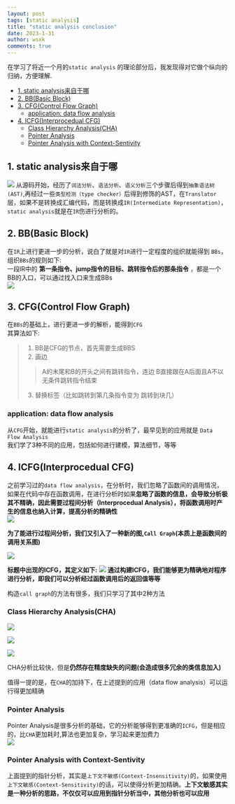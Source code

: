 ```yaml
---
layout: post
tags: [static analysis]
title: "static analysis conclusion"
date: 2023-1-31
author: wsxk
comments: true
---
```


在学习了将近一个月的`static analysis` 的理论部分后，我发现得对它做个纵向的归纳，方便理解.<br>

- [1. static analysis来自于哪](#1-static-analysis来自于哪)
- [2. BB(Basic Block)](#2-bbbasic-block)
- [3. CFG(Control Flow Graph)](#3-cfgcontrol-flow-graph)
  - [application: data flow analysis](#application-data-flow-analysis)
- [4. ICFG(Interprocedual CFG)](#4-icfginterprocedual-cfg)
  - [Class Hierarchy Analysis(CHA)](#class-hierarchy-analysischa)
  - [Pointer Analysis](#pointer-analysis)
  - [Pointer Analysis with Context-Sentivity](#pointer-analysis-with-context-sentivity)


## 1. static analysis来自于哪<br>
![](https://raw.githubusercontent.com/wsxk/wsxk_pictures/main/2022-6-27-DNS/20221231104432.png)
从源码开始，经历了`词法分析`、`语法分析`、`语义分析`三个步骤后得到`抽象语法树(AST)`,再经过一些`类型检测（type checker）`后得到修饰的AST，在`Translator`层，如果不是转换成汇编代码，而是转换成`IR(Intermediate Representation)`，`static analysis`就是在`IR`伤进行分析的。<br>

## 2. BB(Basic Block)<br>
在`IR`上进行更进一步的分析，说白了就是对`IR`进行一定程度的组织就能得到 `BBs`，组织`BBs`的规则如下:<br>
一段IR中的 **第一条指令、jump指令的目标、跳转指令后的那条指令** ，都是一个BB的入口，可以通过找入口来生成BBs<br>
![](https://raw.githubusercontent.com/wsxk/wsxk_pictures/main/2022-6-27-DNS/20221231112939.png)

## 3. CFG(Control Flow Graph)<br>
在`BBs`的基础上，进行更进一步的解析，能得到`CFG`<br>
其算法如下:<br>

> 1. BB是CFG的节点，首先需要生成BBS
> 2. 画边
> > A的末尾和B的开头之间有跳转指令，连边
> > B直接跟在A后面且A不以无条件跳转指令结束
> 3. 替换标签（比如跳转到第几条指令变为 跳转到块几）

### application: data flow analysis<br>
从`CFG`开始，就能进行`static analysis`的分析了，最早见到的应用就是 `Data Flow Analysis`<br>
我们学了3种不同的应用，包括如何进行建模，算法细节，等等<br>

## 4. ICFG(Interprocedual CFG)<br>
之前学习过的`data flow analysis`，在分析时，我们忽略了函数间的调用情况，如果在代码中存在函数调用，在进行分析时如果**忽略了函数的信息，会导致分析极其不精确，因此需要过程间分析（Interprocedual Analysis），将函数调用时产生的信息也纳入计算，提高分析的精确性**<br>
![](https://raw.githubusercontent.com/wsxk/wsxk_pictures/main/2023-1-6-static_analysis/%E5%B1%8F%E5%B9%95%E6%88%AA%E5%9B%BE_20230107_103624.png)

**为了能进行过程间分析，我们又引入了一种新的图,`Call Graph`(本质上是函数间的调用关系图)**<br>

![](https://raw.githubusercontent.com/wsxk/wsxk_pictures/main/2023-1-6-static_analysis/%E5%B1%8F%E5%B9%95%E6%88%AA%E5%9B%BE_20230107_104206.png)

**标题中出现的ICFG，其定义如下:**
![](https://raw.githubusercontent.com/wsxk/wsxk_pictures/main/2023-1-6-static_analysis/%E5%B1%8F%E5%B9%95%E6%88%AA%E5%9B%BE_20230108_095737.png)
**通过构建ICFG，我们能够更为精确地对程序进行分析，即我们可以分析经过函数调用后的返回值等等**<br>

构造`call graph`的方法有很多，我们只学习了其中2种方法<br>

### Class Hierarchy Analysis(CHA)<br>
![](https://raw.githubusercontent.com/wsxk/wsxk_pictures/main/2023-1-6-static_analysis/%E5%B1%8F%E5%B9%95%E6%88%AA%E5%9B%BE_20230107_121532.png)

![](https://raw.githubusercontent.com/wsxk/wsxk_pictures/main/2023-1-6-static_analysis/%E5%B1%8F%E5%B9%95%E6%88%AA%E5%9B%BE_20230107_123730.png)

![](https://raw.githubusercontent.com/wsxk/wsxk_pictures/main/2023-1-6-static_analysis/%E5%B1%8F%E5%B9%95%E6%88%AA%E5%9B%BE_20230107_140414.png)

CHA分析比较快，但是**仍然存在精度缺失的问题(会造成很多冗余的类信息加入)**<br>

值得一提的是，在`CHA`的加持下，在上述提到的应用（data flow analysis）可以运行得更加精确<br>

### Pointer Analysis<br>
Pointer Analysis是很多分析的基础，它的分析能够得到更准确的`ICFG`，但是相应的，比`CHA`更加耗时,算法也更加复杂，学习起来更加费力<br>
![](https://raw.githubusercontent.com/wsxk/wsxk_pictures/main/2023-1-6-static_analysis/%E5%B1%8F%E5%B9%95%E6%88%AA%E5%9B%BE_20230113_100642.png)

### Pointer Analysis with Context-Sentivity<br>
上面提到的指针分析，其实是`上下文不敏感(Context-Insensitivity)`的，如果使用`上下文敏感(Context-Sensitivity)`的话，可以使得分析更加精确。**上下文敏感其实是一种分析的思路，不仅仅可以应用到指针分析当中，其他分析也可以应用**<br>
